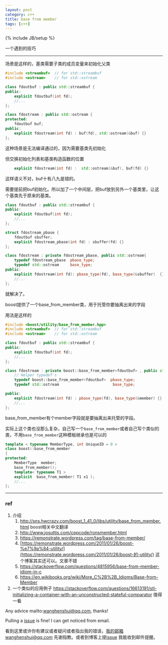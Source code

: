 ```yaml
---
layout: post
category: c++
title: base from member 
tags: [c++]
---
```


{% include JB/setup %}

一个遇到的技巧

---

场景是这样的，基类需要子类的成员变量来初始化父类

```c++
#include <streambuf>  // for std::streambuf
#include <ostream>    // for std::ostream

class fdoutbuf : public std::streambuf {
public:
    explicit fdoutbuf(int fd);
    //...
};

class fdostream : public std::ostream {
protected:
    fdoutbuf buf;
public:
    explicit fdostream(int fd) : buf(fd), std::ostream(&buf) {}
};
```

这种场景是无法编译通过的，因为需要基类先初始化

但交换初始化列表和基类构造函数的位置

```c++
    explicit fdostream(int fd) :  std::ostream(&buf), buf(fd) {}
```

这样语义不对，buf十有八九是错的。

需要提前把buf初始化。所以加了一个中间层，把buf放到另外一个基类里，让这个基类先于原来的基类。

```c++
class fdoutbuf : public std::streambuf {
public:
    explicit fdoutbuf(int fd);
    //...
};

struct fdostream_pbase {
    fdoutbuf sbuffer;
    explicit fdostream_pbase(int fd) : sbuffer(fd) {}
};

class fdostream : private fdostream_pbase, public std::ostream{
    typedef fdostream_pbase  pbase_type;
    typedef std::ostream     base_type;
public:
    explicit fdostream(int fd): pbase_type(fd), base_type(&sbuffer)  {}
    //...
};
```

就解决了。

boost提供了一个base_from_member类，用于托管你要抽离出来的字段

用法是这样的

```c++
#include <boost/utility/base_from_member.hpp>
#include <streambuf>  // for std::streambuf
#include <ostream>    // for std::ostream

class fdoutbuf : public std::streambuf {
public:
    explicit fdoutbuf(int fd);
    //...
};

class fdostream : private boost::base_from_member<fdoutbuf> , public std::ostream {
    // Helper typedef's
    typedef boost::base_from_member<fdoutbuf>  pbase_type;
    typedef std::ostream                        base_type;

public:
    explicit fdostream(int fd) : pbase_type(fd), base_type(&member) {}
    //...
};
```

base_from_member有个member字段就是要抽离出来托管的字段。

实际上这个类也没那么复杂，自己写一个`base_from_member`或者自己写个类似的类，不用`base_from_member`这种模板继承也是可以的

```c++
template < typename MemberType, int UniqueID = 0 >
class boost::base_from_member
{
protected:
    MemberType  member;
    base_from_member();
    template< typename T1 >
    explicit  base_from_member( T1 x1 );
    //...
};
```







----

### ref

1. 介绍
   1. http://sns.hwcrazy.com/boost_1_41_0/libs/utility/base_from_member.html boost相关中文翻译
   2. http://www.josuttis.com/cppcode/ronsmember.html
   3. https://remonstrate.wordpress.com/tag/base-from-member/
   4. [https://remonstrate.wordpress.com/2011/01/26/boost-%e7%9a%84-utility/](https://remonstrate.wordpress.com/2011/01/26/boost-的-utility/) 这个博客其实还可以。文章不错
   5. https://stackoverflow.com/questions/4815956/base-from-member-idiom-in-c
   6. https://en.wikibooks.org/wiki/More_C%2B%2B_Idioms/Base-from-Member
2. 一个类似的应用例子 https://stackoverflow.com/questions/16613191/stl-initializing-a-container-with-an-unconstructed-stateful-comparator 值得一看



Any advice mailto:wanghenshui@qq.com, thanks! 

Pulling a [issue](https://github.com/wanghenshui/wanghenshui.github.io/issues/new) is fine! I can get noticed from email.

看到这里或许你有建议或者疑问或者指出我的错误，我的邮箱wanghenshui@qq.com 先谢指教。或者到博客上提[issue](https://github.com/wanghenshui/wanghenshui.github.io/issues/new) 我能收到邮件提醒。